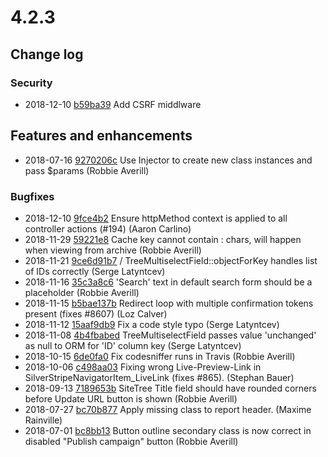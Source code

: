 # 4.2.3

<!--- Changes below this line will be automatically regenerated -->
<!-- markdownlint-disable proper-names enhanced-proper-names -->

## Change log

### Security

- 2018-12-10 [b59ba39](https://github.com/silverstripe/silverstripe-graphql/commit/b59ba397ff42d8934bd2d9c932514f898c327f64) Add CSRF middlware

## Features and enhancements

- 2018-07-16 [9270206c](https://github.com/silverstripe/silverstripe-reports/commit/9270206c3bd2fe35bb263ad43ad3a5d87360873a) Use Injector to create new class instances and pass $params (Robbie Averill)

### Bugfixes

- 2018-12-10 [9fce4b2](https://github.com/silverstripe/silverstripe-graphql/commit/9fce4b2408dd82d303925eee3b6cf393da371e85) Ensure httpMethod context is applied to all controller actions (#194) (Aaron Carlino)
- 2018-11-29 [59221e8](https://github.com/silverstripe/silverstripe-assets/commit/59221e8d74ac5e07b86a741e2709e0676130f7b4) Cache key cannot contain : chars, will happen when viewing from archive (Robbie Averill)
- 2018-11-21 [9ce6d91b7](https://github.com/silverstripe/silverstripe-framework/commit/9ce6d91b76e525a6fc81e02023e9e53cdf82e047) / TreeMultiselectField::objectForKey handles list of IDs correctly (Serge Latyntcev)
- 2018-11-16 [35c3a8c6](https://github.com/silverstripe/silverstripe-cms/commit/35c3a8c68db2660838dcd2ae5abd2bd1c3214af4) 'Search' text in default search form should be a placeholder (Robbie Averill)
- 2018-11-15 [b5bae137b](https://github.com/silverstripe/silverstripe-framework/commit/b5bae137bd341eeda3f4886f45fc8f8d657a9c4c) Redirect loop with multiple confirmation tokens present (fixes #8607) (Loz Calver)
- 2018-11-12 [15aaf9db9](https://github.com/silverstripe/silverstripe-framework/commit/15aaf9db9fe1679cf8b01b74fce3eee841278495) Fix a code style typo (Serge Latyntcev)
- 2018-11-08 [4b4fbabed](https://github.com/silverstripe/silverstripe-framework/commit/4b4fbabed5d70bf577e4b0d6fdbc9dab9da80451) TreeMultiselectField passes value 'unchanged' as null to ORM for 'ID' column key (Serge Latyntcev)
- 2018-10-15 [6de0fa0](https://github.com/silverstripe/silverstripe-versioned/commit/6de0fa087fe581b69a5978db82058490c44923b4) Fix codesniffer runs in Travis (Robbie Averill)
- 2018-10-06 [c498aa03](https://github.com/silverstripe/silverstripe-cms/commit/c498aa03379ca883803dda853e64c411ed7454dc) Fixing wrong Live-Preview-Link in SilverStripeNavigatorItem_LiveLink (fixes #865). (Stephan Bauer)
- 2018-09-13 [7189653b](https://github.com/silverstripe/silverstripe-cms/commit/7189653b1f9a744b9ee2393a8ef3fb8597c89b1b) SiteTree Title field should have rounded corners before Update URL button is shown (Robbie Averill)
- 2018-07-27 [bc70b877](https://github.com/silverstripe/silverstripe-reports/commit/bc70b87721c8278111e39e0af69db1052af7333f) Apply missing class to report header. (Maxime Rainville)
- 2018-07-01 [bc8bb13](https://github.com/silverstripe/silverstripe-campaign-admin/commit/bc8bb13c93c75e718872315a60f0eb8213bd8e69) Button outline secondary class is now correct in disabled "Publish campaign" button (Robbie Averill)
